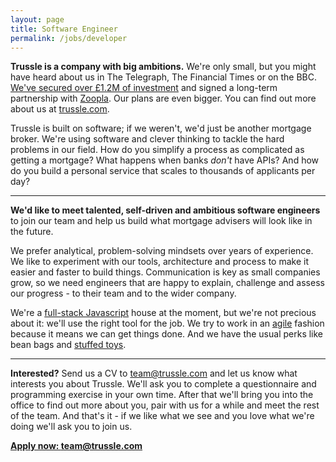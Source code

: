 ```yaml
---
layout: page
title: Software Engineer
permalink: /jobs/developer
---
```


**Trussle is a company with big ambitions.** We're only small, but you might have heard about us in The Telegraph, The Financial Times or on the BBC. [We've secured over £1.2M of investment](http://techcrunch.com/2016/02/06/trussle/) and signed a long-term partnership with [Zoopla](http://www.zpg.co.uk/media/news-releases/zoopla-property-group-invests-leading-uk-proptech-start-ups). Our plans are even bigger. You can find out more about us at [trussle.com](https://trussle.com).

Trussle is built on software; if we weren't, we'd just be another mortgage broker. We're using software and clever thinking to tackle the hard problems in our field. How do you simplify a process as complicated as getting a mortgage? What happens when banks *don't* have APIs? And how do you build a personal service that scales to thousands of applicants per day?

---

**We'd like to meet talented, self-driven and ambitious software engineers** to join our team and help us build what mortgage advisers will look like in the future.

We prefer analytical, problem-solving mindsets over years of experience. We like to experiment with our tools, architecture and process to make it easier and faster to build things. Communication is key as small companies grow, so we need engineers that are happy to explain, challenge and assess our progress - to their team and to the wider company.

We're a [full-stack Javascript](http://stackshare.io/trussle/trussle) house at the moment, but we're not precious about it: we'll use the right tool for the job. We try to work in an [agile](http://www.agilemanifesto.org/) fashion because it means we can get things done. And we have the usual perks like bean bags and [stuffed toys](/2016/06/08/emergency).

---

**Interested?** Send us a CV to [team@trussle.com](mailto:team@trussle.com) and let us know what interests you about Trussle. We'll ask you to complete a questionnaire and programming exercise in your own time. After that we'll bring you into the office to find out more about you, pair with us for a while and meet the rest of the team. And that's it - if we like what we see and you love what we're doing we'll ask you to join us.

[**Apply now: team@trussle.com**](mailto:team@trussle.com)
